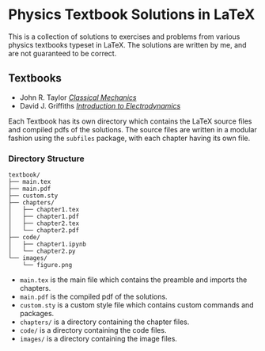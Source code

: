 # Physics Textbook Solutions in LaTeX

This is a collection of solutions to exercises and problems from various physics textbooks typeset
in LaTeX. The solutions are written by me, and are not guaranteed to be correct.

## Textbooks

- John R. Taylor [*Classical Mechanics*](/taylor)
- David J. Griffiths [*Introduction to Electrodynamics*](/griffiths_em)

Each Textbook has its own directory which contains the LaTeX source files and compiled pdfs of the
solutions. The source files are written in a modular fashion using the `subfiles` package, with each
chapter having its own file.

### Directory Structure

```
textbook/
├── main.tex
├── main.pdf
├── custom.sty
├── chapters/
│   ├── chapter1.tex
│   ├── chapter1.pdf
│   ├── chapter2.tex
│   └── chapter2.pdf
├── code/
│   ├── chapter1.ipynb
│   └── chapter2.py
└── images/
    └── figure.png
```

- `main.tex` is the main file which contains the preamble and imports the chapters.
- `main.pdf` is the compiled pdf of the solutions.
- `custom.sty` is a custom style file which contains custom commands and packages.
- `chapters/` is a directory containing the chapter files.
- `code/` is a directory containing the code files.
- `images/` is a directory containing the image files.
